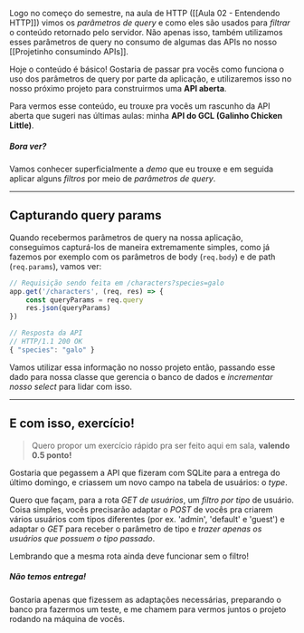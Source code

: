 
Logo no começo do semestre, na aula de HTTP ([[Aula 02 - Entendendo HTTP]]) vimos os *parâmetros de query* e como eles são usados para *filtrar* o conteúdo retornado pelo servidor. Não apenas isso, também utilizamos esses parâmetros de query no consumo de algumas das APIs no nosso [[Projetinho consumindo APIs]].

Hoje o conteúdo é básico! Gostaria de passar pra vocês como funciona o uso dos parâmetros de query por parte da aplicação, e utilizaremos isso no nosso próximo projeto para construirmos uma **API aberta**.

Para vermos esse conteúdo, eu trouxe pra vocês um rascunho da API aberta que sugeri nas últimas aulas: minha **API do GCL (Galinho Chicken Little)**.
##### Bora ver?
Vamos conhecer superficialmente a *demo* que eu trouxe e em seguida aplicar alguns *filtros* por meio de *parâmetros de query*.

---
## Capturando query params

Quando recebermos parâmetros de query na nossa aplicação, conseguimos capturá-los de maneira extremamente simples, como já fazemos por exemplo com os parâmetros de body (`req.body`) e de path (`req.params`), vamos ver:
```js
// Requisição sendo feita em /characters?species=galo
app.get('/characters', (req, res) => {
	const queryParams = req.query
	res.json(queryParams)
})

// Resposta da API
// HTTP/1.1 200 OK
{ "species": "galo" }
```

Vamos utilizar essa informação no nosso projeto então, passando esse dado para nossa classe que gerencia o banco de dados e *incrementar nosso select* para lidar com isso.

---

## E com isso, exercício!

> Quero propor um exercício rápido pra ser feito aqui em sala, **valendo 0.5 ponto!**

Gostaria que pegassem a API que fizeram com SQLite para a entrega do último domingo, e criassem um novo campo na tabela de usuários: o *type*.

Quero que façam, para a rota *GET de usuários*, um *filtro por tipo* de usuário. Coisa simples, vocês precisarão adaptar o *POST* de vocês pra criarem vários usuários com tipos diferentes (por ex. 'admin', 'default' e 'guest') e adaptar o *GET* para receber o parâmetro de tipo e *trazer apenas os usuários que possuem o tipo passado*.

Lembrando que a mesma rota ainda deve funcionar sem o filtro!

##### Não temos entrega!
Gostaria apenas que fizessem as adaptações necessárias, preparando o banco pra fazermos um teste, e me chamem para vermos juntos o projeto rodando na máquina de vocês.
